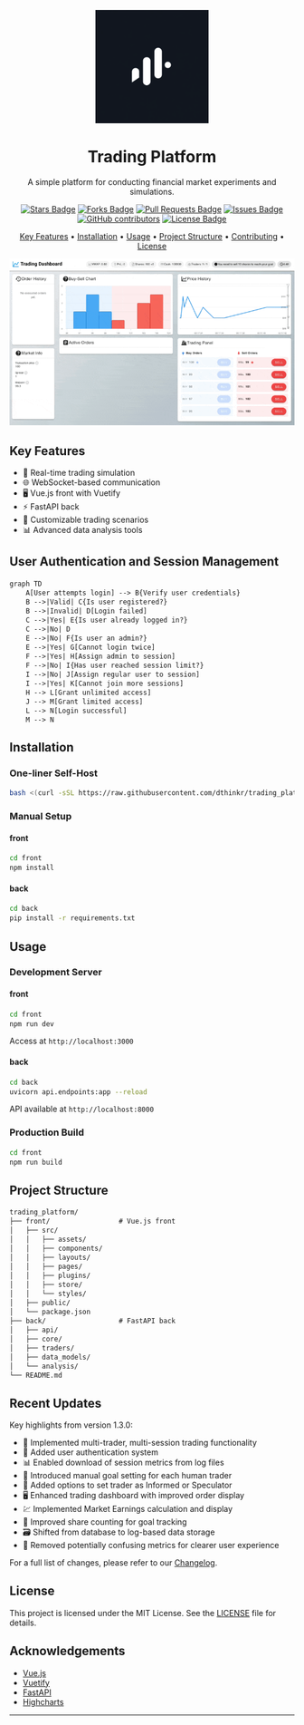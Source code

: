 <p align="center">
  <img src="front/src/assets/trading_platform_logo.png" alt="Trading Platform Logo" width="200"/>
</p>

<h1 align="center">Trading Platform</h1>

<p align="center">
  A simple platform for conducting financial market experiments and simulations.
</p>

<p align="center">
  <a href="https://github.com/dthinkr/trading_platform/stargazers"><img src="https://img.shields.io/github/stars/dthinkr/trading_platform" alt="Stars Badge"/></a>
  <a href="https://github.com/dthinkr/trading_platform/network/members"><img src="https://img.shields.io/github/forks/dthinkr/trading_platform" alt="Forks Badge"/></a>
  <a href="https://github.com/dthinkr/trading_platform/pulls"><img src="https://img.shields.io/github/issues-pr/dthinkr/trading_platform" alt="Pull Requests Badge"/></a>
  <a href="https://github.com/dthinkr/trading_platform/issues"><img src="https://img.shields.io/github/issues/dthinkr/trading_platform" alt="Issues Badge"/></a>
  <a href="https://github.com/dthinkr/trading_platform/graphs/contributors"><img alt="GitHub contributors" src="https://img.shields.io/github/contributors/dthinkr/trading_platform?color=2b9348"></a>
  <a href="https://github.com/dthinkr/trading_platform/blob/master/LICENSE"><img src="https://img.shields.io/github/license/dthinkr/trading_platform?color=2b9348" alt="License Badge"/></a>
</p>

<p align="center">
  <a href="#key-features">Key Features</a> •
  <a href="#installation">Installation</a> •
  <a href="#usage">Usage</a> •
  <a href="#project-structure">Project Structure</a> •
  <a href="#contributing">Contributing</a> •
  <a href="#license">License</a>
</p>

<p align="center">
    <img src="front/src/assets/demo.gif" alt="Trading Platform Demo" width="600">
  </p>
</div>

## Key Features

- 🚀 Real-time trading simulation
- 🌐 WebSocket-based communication
- 🖥️ Vue.js front with Vuetify
- ⚡ FastAPI back
- 🔧 Customizable trading scenarios
- 📊 Advanced data analysis tools

## User Authentication and Session Management

```mermaid
graph TD
    A[User attempts login] --> B{Verify user credentials}
    B -->|Valid| C{Is user registered?}
    B -->|Invalid| D[Login failed]
    C -->|Yes| E{Is user already logged in?}
    C -->|No| D
    E -->|No| F{Is user an admin?}
    E -->|Yes| G[Cannot login twice]
    F -->|Yes| H[Assign admin to session]
    F -->|No| I{Has user reached session limit?}
    I -->|No| J[Assign regular user to session]
    I -->|Yes| K[Cannot join more sessions]
    H --> L[Grant unlimited access]
    J --> M[Grant limited access]
    L --> N[Login successful]
    M --> N
```

## Installation

### One-liner Self-Host

```bash
bash <(curl -sSL https://raw.githubusercontent.com/dthinkr/trading_platform/main/trading_platform_run.sh)
```

### Manual Setup

#### front

```bash
cd front
npm install
```

#### back

```bash
cd back
pip install -r requirements.txt
```

## Usage

### Development Server

#### front

```bash
cd front
npm run dev
```

Access at `http://localhost:3000`

#### back

```bash
cd back
uvicorn api.endpoints:app --reload
```

API available at `http://localhost:8000`

### Production Build

```bash
cd front
npm run build
```

## Project Structure

```
trading_platform/
├── front/                 # Vue.js front
│   ├── src/
│   │   ├── assets/
│   │   ├── components/
│   │   ├── layouts/
│   │   ├── pages/
│   │   ├── plugins/
│   │   ├── store/
│   │   └── styles/
│   ├── public/
│   └── package.json
├── back/                  # FastAPI back
│   ├── api/
│   ├── core/
│   ├── traders/
│   ├── data_models/
│   └── analysis/
└── README.md
```



## Recent Updates

Key highlights from version 1.3.0:

- 🔄 Implemented multi-trader, multi-session trading functionality
- 🔐 Added user authentication system
- 📊 Enabled download of session metrics from log files
- 🎯 Introduced manual goal setting for each human trader
- 🧠 Added options to set trader as Informed or Speculator
- 🖥️ Enhanced trading dashboard with improved order display
- 💹 Implemented Market Earnings calculation and display
- 🔢 Improved share counting for goal tracking
- 🗃️ Shifted from database to log-based data storage
- 🧹 Removed potentially confusing metrics for clearer user experience

For a full list of changes, please refer to our [Changelog](CHANGELOG.md).

## License

This project is licensed under the MIT License. See the [LICENSE](LICENSE) file for details.

## Acknowledgements

- [Vue.js](https://vuejs.org/)
- [Vuetify](https://vuetifyjs.com/)
- [FastAPI](https://fastapi.tiangolo.com/)
- [Highcharts](https://www.highcharts.com/)

---